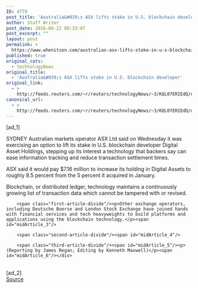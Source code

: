 ```yaml
---
ID: 4779
post_title: 'Australia&#039;s ASX lifts stake in U.S. blockchain developer'
author: Staff Writer
post_date: 2016-06-22 08:33:07
post_excerpt: ""
layout: post
permalink: >
  https://www.whenitson.com/australias-asx-lifts-stake-in-u-s-blockchain-developer/
published: true
original_cats:
  - technologyNews
original_title:
  - 'Australia&#039;s ASX lifts stake in U.S. blockchain developer'
original_link:
  - >
    http://feeds.reuters.com/~r/reuters/technologyNews/~3/KQL07ERIEdQ/us-asx-tech-blockchain-idUSKCN0Z80P1
canonical_url:
  - >
    http://feeds.reuters.com/~r/reuters/technologyNews/~3/KQL07ERIEdQ/us-asx-tech-blockchain-idUSKCN0Z80P1
---
```

 [ad_1]
<br><div id="articleText">
<span id="midArticle_start"/>

<span class="focusParagraph" readability="5"><p><span class="articleLocation">SYDNEY</span> Australian markets operator ASX Ltd said on Wednesday it was exercising an option to lift its stake in U.S. blockchain developer Digital Asset Holdings, stepping up its interest a technology that backers say can ease information tracking and reduce transaction settlement times.</p></span><span id="midArticle_0"/><p>ASX said it would pay $7.16 million to increase its holding in Digital Assets to roughly 8.5 percent from the 5 percent it acquired in January. </p><span id="midArticle_1"/><p>Blockchain, or distributed ledger, technology maintains a continuously growing list of transaction data which cannot be tampered with or revised.</p><span id="midArticle_2"/>
        
        <span class="first-article-divide"/><p>Other exchange operators, including Deutsche Boerse and London Stock Exchange have joined hands with financial services and tech heavyweights to build platforms and applications using the blockchain technology.</p><span id="midArticle_3"/>
        
        <span class="second-article-divide"/><span id="midArticle_4"/>
        
        <span class="third-article-divide"/><span id="midArticle_5"/><p> (Reporting by James Regan; Editing by Kenneth Maxwell)</p><span id="midArticle_6"/></div>
<br>[ad_2]
<br><a href="http://feeds.reuters.com/~r/reuters/technologyNews/~3/KQL07ERIEdQ/us-asx-tech-blockchain-idUSKCN0Z80P1">Source </a>